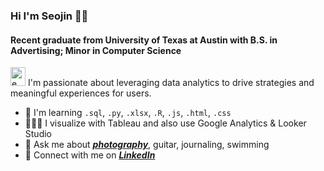 ### Hi I'm Seojin 📸👋


#### Recent graduate from University of Texas at Austin with  B.S. in Advertising; Minor in Computer Science

<img src="https://i.pinimg.com/originals/62/f7/65/62f76524426743a46afbef76dceb6f9c.gif" alt="emoji" width="24" height="30"> I'm passionate about leveraging data analytics to drive strategies and meaningful experiences for users.

- 🌱 I'm learning `.sql`, `.py`, `.xlsx`, `.R`, `.js`, `.html`, `.css`
- 👩🏻‍💻 I visualize with Tableau and also use Google Analytics & Looker Studio
- 💬 Ask me about *[**photography**](https://seojinyoon.myportfolio.com/)*, guitar, journaling, swimming
- 🤝 Connect with me on *[**LinkedIn**](https://www.linkedin.com/in/seojin-yoonn/)*
